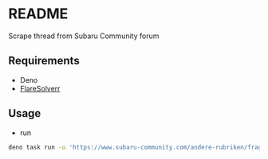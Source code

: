 # README

Scrape thread from Subaru Community forum



## Requirements

- Deno
- [FlareSolverr](https://github.com/FlareSolverr/FlareSolverr)



## Usage

- run

```sh
deno task run -u 'https://www.subaru-community.com/andere-rubriken/fragen-zum-forum/85210-fragen-und-probleme-neuen-forum/' -o out
```
